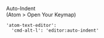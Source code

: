 Auto-Indent   
(Atom > Open Your Keymap)
```
'atom-text-editor':
  'cmd-alt-l': 'editor:auto-indent'
```
